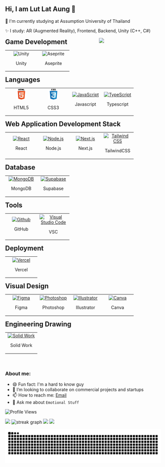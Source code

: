 
## Hi, I am Lut Lat Aung 👋
<!-- ❤️ I prefer React on frontend and Node.js with MySQL and/or MongoDB and/or PostgreSQL on backend -->
🤔 I'm currently studying at Assumption University of Thailand

✨ I study: AR (Augmented Reality), Frontend, Backend, Unity (C++, C#)  

<img align="right" src="https://octodex.github.com/images/welcometocat.png" width="200">

<!--<img src = "https://media2.giphy.com/media/v1.Y2lkPTc5MGI3NjExeG5nb2o3cm5id2wybnYwZjU0NWU2aG1ldHg0djN3OXFjbHEwYWxxZSZlcD12MV9pbnRlcm5hbF9naWZfYnlfaWQmY3Q9Zw/l7zabeVIt16efVp6wg/giphy.webp" width = 50px >-->

<h3 style="font-size: 1.5em; margin: 0;">
  Game Development
</h3>
<table> 
  <tr>
     <td align="center" width="90">
        <img alt="Unity" width="95" height="95" src="https://media3.giphy.com/media/v1.Y2lkPTc5MGI3NjExdmZuOGplMWJ6eWRmaGVxcDMyNXVmY2R2ZGNuMHpuMzlkanAxamlvaCZlcD12MV9pbnRlcm5hbF9naWZfYnlfaWQmY3Q9cw/AtGNnASz6qgZcxjGnb/giphy.gif" />
        <br><p>Unity</p>
    </td>
    <td align="center" width="90">
        <img alt="Aseprite" width="75" height="75" src="https://images-wixmp-ed30a86b8c4ca887773594c2.wixmp.com/f/05100836-b28d-4395-a29d-2f17b751c23f/dcbvh78-ae66f3dd-c1c6-4ec7-813e-a944cd10c318.png?token=eyJ0eXAiOiJKV1QiLCJhbGciOiJIUzI1NiJ9.eyJzdWIiOiJ1cm46YXBwOjdlMGQxODg5ODIyNjQzNzNhNWYwZDQxNWVhMGQyNmUwIiwiaXNzIjoidXJuOmFwcDo3ZTBkMTg4OTgyMjY0MzczYTVmMGQ0MTVlYTBkMjZlMCIsIm9iaiI6W1t7InBhdGgiOiIvZi8wNTEwMDgzNi1iMjhkLTQzOTUtYTI5ZC0yZjE3Yjc1MWMyM2YvZGNidmg3OC1hZTY2ZjNkZC1jMWM2LTRlYzctODEzZS1hOTQ0Y2QxMGMzMTgucG5nIn1dXSwiYXVkIjpbInVybjpzZXJ2aWNlOmZpbGUuZG93bmxvYWQiXX0.WXj11K7a_mIDVRoCR6_-eUH1JH_2LhtWcU6IO_k0AZg" />
        <br><p>Aseprite</p>
    </td>
</table>


<h3 style="font-size: 1.5em; margin: 0;">
  Languages
</h3>
<table> 
  <tr>
     <td align="center" width="90">
        <img alt="HTML5" width="35" height="35" src="https://raw.githubusercontent.com/devicons/devicon/master/icons/html5/html5-original-wordmark.svg" />
        <br><p>HTML5</p>
    </td>
     <td align="center" width="90">
        <img alt="CSS3" width="35" height="35" src="https://raw.githubusercontent.com/devicons/devicon/master/icons/css3/css3-original-wordmark.svg" />
        <br><p>CSS3</p>
    </td>
    <td align="center" width="90">
        <a href="https://www.w3schools.com/js/" target="_blank"><img alt="JavaScript" width="45" height="45" src="https://raw.githubusercontent.com/HighAmbition211/HighAmbition211/auxiliary/languages/javascript.svg" /></a>
        <br><p>Javascript</p>
    </td>
    <td align="center" width="90">
        <a href="https://www.typescriptlang.org/" target="_blank"><img alt="TypeScript" width="45" height="45" src="https://raw.githubusercontent.com/HighAmbition211/HighAmbition211/auxiliary/languages/typescript.svg" /></a>
        <br><p>Typescript</p>
    </td> 
  </tr>
</table>
<h3 style="font-size: 1.5em; margin: 0;">
  Web Application Development Stack
</h3>
<table>
  <tr>
    <td align="center" width="90">
      <a href="https://react.dev/" target="_blank"><img alt="React" width="40" height="40" src="https://raw.githubusercontent.com/HighAmbition211/HighAmbition211/auxiliary/libraries/react.svg" /></a>
      <br><p>React</p>
    </td>
   <td align="center" width="90">
        <a href="https://nodejs.org/en" target="_blank"><img alt="Node.js" width="32" height="35" src="https://raw.githubusercontent.com/HighAmbition211/HighAmbition211/auxiliary/libraries/node.js.gif" /></a>
        <br><p>Node.js</p>
    </td>
        <td align="center" width="90">
        <a href="https://nextjs.org/" target="_blank"><img alt="Next.js" width="35" height="35" src="https://raw.githubusercontent.com/HighAmbition211/HighAmbition211/auxiliary/frameworks/nextjs.svg" /></a>
        <br><p>Next.js</p>
    </td>
    <td align="center" width="90">
        <a href="https://tailwindcss.com/" target="_blank"><img alt="Tailwind CSS" width="35" height="35" src="https://raw.githubusercontent.com/HighAmbition211/HighAmbition211/auxiliary/frameworks/tailwindcss.svg" /></a>
        <br><p>TailwindCSS</p>
    </td> 
  </tr>
</table>
<h3 style="font-size: 1.5em; margin: 0;">
  Database
</h3>
<table>
  <tr>
    <td align="center" width="90">
        <a href="https://www.mongodb.com/" target="_blank"><img alt="MongoDB" width="35" height="35" src="https://raw.githubusercontent.com/HighAmbition211/HighAmbition211/auxiliary/databases/mongoDB.gif" /></a>
        <br><p>MongoDB</p>
    </td>
    <td align="center" width="90">
        <a href="https://supabase.com/" target="_blank"><img alt="Supabase" width="30" height="32" src="https://cdn.prod.website-files.com/655b60964be1a1b36c746790/655b60964be1a1b36c746d41_646dfce3b9c4849f6e401bff_supabase-logo-icon_1.png" /></a>
        <p>Supabase</p>
    </td>
  </tr>
</table>
<h3 style="font-size: 1.5em; margin: 0;">
  Tools
</h3>
<table >
  <tr>
    <td align="center" width="90">
        <a href="https://github.com/" target="_blank"><img alt="Github" width="35" height="35" src="https://raw.githubusercontent.com/HighAmbition211/HighAmbition211/auxiliary/tools/Github.gif" /></a>
        <p>GitHub</p>
    </td>
    <td align="center" width="90">
        <a href="https://code.visualstudio.com" target="_blank"><img alt="Visual Studio Code" width="32" height="30" src="https://upload.wikimedia.org/wikipedia/commons/thumb/9/9a/Visual_Studio_Code_1.35_icon.svg/1024px-Visual_Studio_Code_1.35_icon.svg.png"/></a>
        <br><p>VSC</p>
    </td>
  </tr>
</table>
<!-- <h3 style="font-size: 1.5em; margin: 0;">
  Authentification 
</h3>
<table>
  <tr>
      <td align="center" width="90">
      <a href="" target="_blank">
       <img alt="Clerk" width="35" height="35" src="https://ph-files.imgix.net/297bc3d4-bd2e-4eaa-8fb6-a289cf61ea91.png?auto=format" /></a>
        <br><p>Clerk</p>
      </td>
  </tr>
</table> -->
<h3 style="font-size: 1.5em; margin: 0;">
  Deployment 
</h3>
<table>
  <tr>
      <td align="center" width="90">
        <a href="https://vercel.com" target="_blank"><img alt="Vercel" width="35" height="35" src="https://cdn.brandfetch.io/idDpCfN4VD/w/400/h/400/theme/dark/icon.jpeg?c=1bxid64Mup7aczewSAYMX&t=1726463482807" /></a>
        <br><p>Vercel</p>
      </td>
  </tr>
</table>
<h3 style="font-size: 1.5em; margin: 0;">
  Visual Design
</h3>
<table>
  <tr>
    <td align="center" width="90">
        <a href="" target="_blank">
       <img alt="Figma" width="35" height="35" src="https://www.vectorlogo.zone/logos/figma/figma-icon.svg" /></a>
        <br><p>Figma</p>
      </td>
      <td align="center" width="90">
      <a href="" target="_blank">
       <img alt="Photoshop" width="35" height="35" src="https://upload.wikimedia.org/wikipedia/commons/thumb/a/af/Adobe_Photoshop_CC_icon.svg/1051px-Adobe_Photoshop_CC_icon.svg.png" /></a>
        <br><p>Photoshop</p>
      </td>
      <td align="center" width="90">
        <a href="" target="_blank">
       <img alt="Illustrator" width="35" height="35" src="https://upload.wikimedia.org/wikipedia/commons/thumb/f/fb/Adobe_Illustrator_CC_icon.svg/1200px-Adobe_Illustrator_CC_icon.svg.png" /></a>
        <br><p>Illustrator</p>
      </td>
      <td align="center" width="90">
        <a href="" target="_blank">
       <img alt="Canva" width="35" height="35" src="https://static.wikia.nocookie.net/logopedia/images/0/08/Canva_icon_2021.svg/revision/latest/scale-to-width-down/1000?cb=20230218102450" /></a>
        <br><p>Canva</p>
      </td>   
  </tr>
</table>

<h3 style="font-size: 1.5em; margin: 0;">
  Engineering Drawing
</h3>
<table>
  <tr>
    <td align="center" width="90">
        <a href="" target="_blank">
       <img alt="Solid Work" width="35" height="35" src="https://yt3.googleusercontent.com/ytc/AIdro_nDu8597oXKmtwj93pZDLHMdcEedebsaq9mew8XZKbEk4E=s900-c-k-c0x00ffffff-no-rj" /></a>
        <br><p>Solid Work</p>
      </td>
     
</table>
<br/>

### About me:
- 😄 Fun fact: I'm a hard to know guy
- 🔭 I’m looking to collaborate on commercial projects and startups
- 📫 How to reach me: [Email](lutlataung03@gmail.com)
- 💬 Ask me about `Emotional Stuff`

![Profile Views](https://komarev.com/ghpvc/?username=Lut-Lat-Aung&color=blue)


<div>
  <img width="400px" src="https://github-readme-stats.vercel.app/api?username=Lut-Lat-Aung&show_icons=true&theme=onedark">
  <img src="https://streak-stats.demolab.com?user=Lut-Lat-Aung&locale=en&mode=daily&theme=dracula&hide_border=false&border_radius=5" width="420px" alt="streak graph"  />
  
  <img width="400px" src="https://github-readme-stats.anuraghazra1.vercel.app/api/top-langs/?username=Lut-Lat-Aung&layout=compact&theme=onedark" />
  <img width="430px" src="https://github-readme-activity-graph.vercel.app/graph?username=Lut-Lat-Aung&theme=github">
<!--   <img width="385px" src="https://github-readme-streak-stats.herokuapp.com/?user=Lut-Lat-Aung&theme=onedark" /> -->
</div>

<!-- 
[![Trophies](https://github-profile-trophy.vercel.app/?username=Lut-Lat-Aung&theme=onedark)](https://github.com/ryo-ma/github-profile-trophy)
-->

![Snake animation](https://raw.githubusercontent.com/Lut-Lat-Aung/Lut-Lat-Aung/output/github-contribution-grid-snake.svg)
